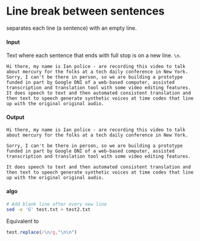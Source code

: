 # Line break between sentences

<!-- See module readme for more details -->
separates each line (a sentence) with an empty line.
<!-- Adds a line break `\n\n` in between in each stence.  -->

#### Input

Text where each sentence that ends with full stop is on a new line. `\n`.

```
Hi there, my name is Ian police - are recording this video to talk about mercury for the folks at a tech daily conference in New York.
Sorry, I can't be there in person, so we are building a prototype funded in part by Google DNI of a web-based computer, assisted transcription and translation tool with some video editing features.
It does speech to text and then automated consistent translation and then text to speech generate synthetic voices at time codes that line up with the original original audio.
```

#### Output

```
Hi there, my name is Ian police - are recording this video to talk about mercury for the folks at a tech daily conference in New York.

Sorry, I can't be there in person, so we are building a prototype funded in part by Google DNI of a web-based computer, assisted transcription and translation tool with some video editing features.

It does speech to text and then automated consistent translation and then text to speech generate synthetic voices at time codes that line up with the original original audio.
```

#### algo 

```bash
# Add blank line after every new line
sed -e 'G' test.txt > test2.txt
```

Equivalent to 

```js
test.replace(/\n/g,"\n\n")
```
